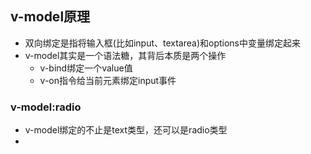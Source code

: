 ## v-model原理
+ 双向绑定是指将输入框(比如input、textarea)和options中变量绑定起来
+ v-model其实是一个语法糖，其背后本质是两个操作
  - v-bind绑定一个value值
  - v-on指令给当前元素绑定input事件

### v-model:radio
+ v-model绑定的不止是text类型，还可以是radio类型
+ 